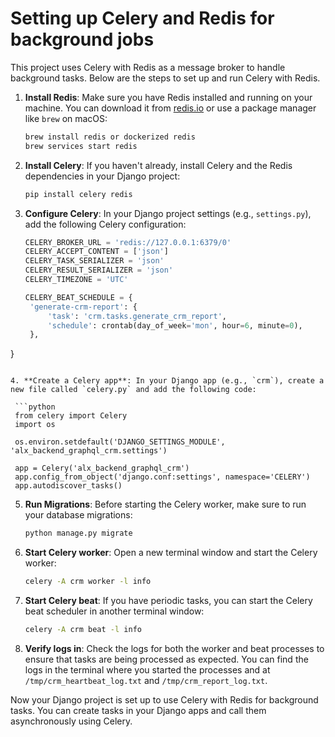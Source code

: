# Setting up Celery and Redis for background jobs

This project uses Celery with Redis as a message broker to handle background tasks. Below are the steps to set up and run Celery with Redis.

1. **Install Redis**: Make sure you have Redis installed and running on your machine. You can download it from [redis.io](https://redis.io/download) or use a package manager like `brew` on macOS:

   ```bash
   brew install redis or dockerized redis
   brew services start redis
   ```

2. **Install Celery**: If you haven't already, install Celery and the Redis dependencies in your Django project:

   ```bash
   pip install celery redis
   ```

3. **Configure Celery**: In your Django project settings (e.g., `settings.py`), add the following Celery configuration:

   ```python
   CELERY_BROKER_URL = 'redis://127.0.0.1:6379/0'
   CELERY_ACCEPT_CONTENT = ['json']
   CELERY_TASK_SERIALIZER = 'json'
   CELERY_RESULT_SERIALIZER = 'json'
   CELERY_TIMEZONE = 'UTC'
   ```

   ```python
   CELERY_BEAT_SCHEDULE = {
    'generate-crm-report': {
        'task': 'crm.tasks.generate_crm_report',
        'schedule': crontab(day_of_week='mon', hour=6, minute=0),
    },

  }
  ```

4. **Create a Celery app**: In your Django app (e.g., `crm`), create a new file called `celery.py` and add the following code:

   ```python
   from celery import Celery
   import os

   os.environ.setdefault('DJANGO_SETTINGS_MODULE', 'alx_backend_graphql_crm.settings')

   app = Celery('alx_backend_graphql_crm')
   app.config_from_object('django.conf:settings', namespace='CELERY')
   app.autodiscover_tasks()
   ```

5. **Run Migrations**: Before starting the Celery worker, make sure to run your database migrations:

   ```bash
   python manage.py migrate
   ```

6. **Start Celery worker**: Open a new terminal window and start the Celery worker:

   ```bash
   celery -A crm worker -l info
   ```

7. **Start Celery beat**: If you have periodic tasks, you can start the Celery beat scheduler in another terminal window:

   ```bash
   celery -A crm beat -l info
   ```

8. **Verify logs in**: Check the logs for both the worker and beat processes to ensure that tasks are being processed as expected. You can find the logs in the terminal where you started the processes and at `/tmp/crm_heartbeat_log.txt` and `/tmp/crm_report_log.txt`.

Now your Django project is set up to use Celery with Redis for background tasks. You can create tasks in your Django apps and call them asynchronously using Celery.
